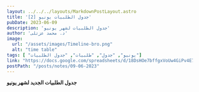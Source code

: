 ```yaml
---
layout: ../../../layouts/MarkdownPostLayout.astro
title: 'جدول الطلبيات يونيو [2]'
pubDate: 2023-06-09
description: 'جدول الطلبيات لشهر يونيو'
author: 'د. محمد عزتلى'
image:
  url: "/assets/images/Timeline-bro.png"
  alt: "time table"
tags: [ "يونيو", "جدول", "طلبيات", "جدول الطلبيات"]
link: "https://docs.google.com/spreadsheets/d/18DsHOe7bffgxVoUw4GiPv4E7uMve1fDS/edit?usp=sharing&ouid=118045078308367598703&rtpof=true&sd=true"
postPath: "/posts/notes/09-06-2023"
---
```



**جدول الطلبيات الجديد لشهر يونيو**